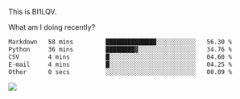 This is BI1LQV.

What am I doing recently?

<!--START_SECTION:waka-->

```txt
Markdown   58 mins         ██████████████░░░░░░░░░░░   56.30 %
Python     36 mins         ████████▓░░░░░░░░░░░░░░░░   34.76 %
CSV        4 mins          █░░░░░░░░░░░░░░░░░░░░░░░░   04.60 %
E-mail     4 mins          █░░░░░░░░░░░░░░░░░░░░░░░░   04.25 %
Other      0 secs          ░░░░░░░░░░░░░░░░░░░░░░░░░   00.09 %
```

<!--END_SECTION:waka-->

<img src="https://github-readme-stats.vercel.app/api?username=bi1lqv&show_icons=true&count_private=true">
